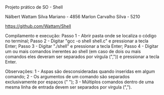 Projeto prático de SO - Shell

Nálbert Wattam Silva Mariano - 4856
Marlon Carvalho Silva - 5210


https://github.com/Wattam/Shell

Compilamento e execução:
Passo 1 - Abrir pasta onde se localiza o código no terminal;
Passo 2 - Digitar "gcc -o shell shell.c" e pressionar a tecla Enter;
Passo 3 - Digitar "./shell" e pressionar a tecla Enter;
Passo 4 - Digitar um ou mais comandos inerentes ao shell (em caso de dois ou mais comandos eles deveram ser separados por vírgula (","))
		  e pressionar a tecla Enter.
		  
Observações:
1 - Aspas são desconsideradas quando inseridas em algum comando;
2 - Os argumentos de um comando são separados exclusivamente por espaços (" ");
3 - Múltiplos comandos dentro de uma mesma linha de entrada devem ser separados por virgula (",").
